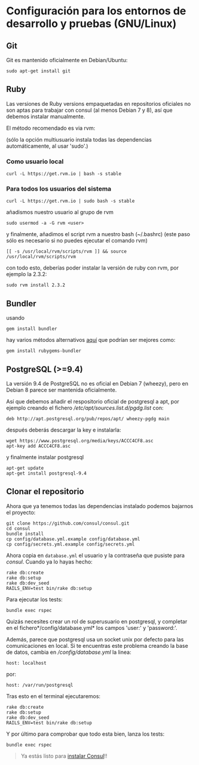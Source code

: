 # Configuración para los entornos de desarrollo y pruebas (GNU/Linux)

## Git

Git es mantenido oficialmente en Debian/Ubuntu:

```
sudo apt-get install git
```

## Ruby

Las versiones de Ruby versions empaquetadas en repositorios oficiales no son aptas para trabajar con consul (al menos Debian 7 y 8), así que debemos instalar manualmente.

El método recomendado es via rvm:

(sólo la opción multiusuario instala todas las dependencias automáticamente, al usar 'sudo'.)

### Como usuario local

```
curl -L https://get.rvm.io | bash -s stable
```

### Para todos los usuarios del sistema

```
curl -L https://get.rvm.io | sudo bash -s stable
```

añadismos nuestro usuario al grupo de rvm

```
sudo usermod -a -G rvm <user>
```

y finalmente, añadimos el script rvm a nuestro bash (~/.bashrc) (este paso sólo es necesario si no puedes ejecutar el comando rvm)

```
[[ -s /usr/local/rvm/scripts/rvm ]] && source /usr/local/rvm/scripts/rvm
```

con todo esto, deberías poder instalar la versión de ruby con rvm, por ejemplo la 2.3.2:

```
sudo rvm install 2.3.2
```

## Bundler

usando

```
gem install bundler
```

hay varios métodos alternativos [aquí](https://rvm.io/integration/bundler) que podrían ser mejores como:

```
gem install rubygems-bundler
```

## PostgreSQL (>=9.4)

La versión 9.4 de PostgreSQL no es oficial en Debian 7 (wheezy), pero en Debian 8 parece ser mantenida oficialmente.

Así que debemos añadir el respositorio oficial de postgresql a apt, por ejemplo creando el fichero */etc/apt/sources.list.d/pgdg.list* con:

```
deb http://apt.postgresql.org/pub/repos/apt/ wheezy-pgdg main
```

después deberás descargar la key e instalarla:

```
wget https://www.postgresql.org/media/keys/ACCC4CF8.asc
apt-key add ACCC4CF8.asc
```

y finalmente instalar postgresql

```
apt-get update
apt-get install postgresql-9.4
```

## Clonar el repositorio

Ahora que ya tenemos todas las dependencias instalado podemos bajarnos el proyecto:

```
git clone https://github.com/consul/consul.git
cd consul
bundle install
cp config/database.yml.example config/database.yml
cp config/secrets.yml.example config/secrets.yml
```

Ahora copia en `database.yml` el usuario y la contraseña que pusiste para *consul*. Cuando ya lo hayas hecho:

```
rake db:create
rake db:setup
rake db:dev_seed
RAILS_ENV=test bin/rake db:setup
```

Para ejecutar los tests:

```
bundle exec rspec
```

Quizás necesites crear un rol de superusuario en postgresql, y completar en el fichero*/config/database.yml* los campos 'user:' y 'password:'.

Además, parece que postgresql usa un socket unix por defecto para las comunicaciones en local. Si te encuentras este problema creando la base de datos, cambia en */config/database.yml* la linea:

```
host: localhost
```

por:

```
host: /var/run/postgresql
```

Tras esto en el terminal ejecutaremos:

```
rake db:create
rake db:setup
rake db:dev_seed
RAILS_ENV=test bin/rake db:setup
```

Y por último para comprobar que todo esta bien, lanza los tests:

```
bundle exec rspec
```

> Ya estás listo para [instalar Consul](../installation.html)!!
